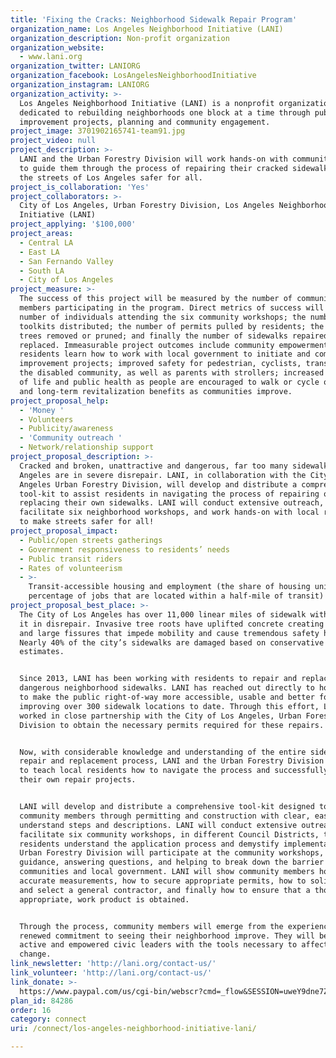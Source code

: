 ```yaml
---
title: 'Fixing the Cracks: Neighborhood Sidewalk Repair Program'
organization_name: Los Angeles Neighborhood Initiative (LANI)
organization_description: Non-profit organization
organization_website:
  - www.lani.org
organization_twitter: LANIORG
organization_facebook: LosAngelesNeighborhoodInitiative
organization_instagram: LANIORG
organization_activity: >-
  Los Angeles Neighborhood Initiative (LANI) is a nonprofit organization
  dedicated to rebuilding neighborhoods one block at a time through public
  improvement projects, planning and community engagement.
project_image: 3701902165741-team91.jpg
project_video: null
project_description: >-
  LANI and the Urban Forestry Division will work hands-on with community members
  to guide them through the process of repairing their cracked sidewalks, making
  the streets of Los Angeles safer for all.
project_is_collaboration: 'Yes'
project_collaborators: >-
  City of Los Angeles, Urban Forestry Division, Los Angeles Neighborhood
  Initiative (LANI)
project_applying: '$100,000'
project_areas:
  - Central LA
  - East LA
  - San Fernando Valley
  - South LA
  - City of Los Angeles
project_measure: >-
  The success of this project will be measured by the number of community
  members participating in the program. Direct metrics of success will be the
  number of individuals attending the six community workshops; the number of
  toolkits distributed; the number of permits pulled by residents; the number of
  trees removed or pruned; and finally the number of sidewalks repaired or
  replaced. Immeasurable project outcomes include community empowerment as
  residents learn how to work with local government to initiate and complete
  improvement projects; improved safety for pedestrian, cyclists, transit users,
  the disabled community, as well as parents with strollers; increased quality
  of life and public health as people are encouraged to walk or cycle outdoors;
  and long-term revitalization benefits as communities improve.
project_proposal_help:
  - 'Money '
  - Volunteers
  - Publicity/awareness
  - 'Community outreach '
  - Network/relationship support
project_proposal_description: >-
  Cracked and broken, unattractive and dangerous, far too many sidewalks in Los
  Angeles are in severe disrepair. LANI, in collaboration with the City of Los
  Angeles Urban Forestry Division, will develop and distribute a comprehensive
  tool-kit to assist residents in navigating the process of repairing or
  replacing their own sidewalks. LANI will conduct extensive outreach,
  facilitate six neighborhood workshops, and work hands-on with local residents
  to make streets safer for all!
project_proposal_impact:
  - Public/open streets gatherings
  - Government responsiveness to residents’ needs
  - Public transit riders
  - Rates of volunteerism
  - >-
    Transit-accessible housing and employment (the share of housing units and
    percentage of jobs that are located within a half-mile of transit)
project_proposal_best_place: >-
  The City of Los Angeles has over 11,000 linear miles of sidewalk with much of
  it in disrepair. Invasive tree roots have uplifted concrete creating cracks
  and large fissures that impede mobility and cause tremendous safety hazards.
  Nearly 40% of the city’s sidewalks are damaged based on conservative city-wide
  estimates. 


  Since 2013, LANI has been working with residents to repair and replace
  dangerous neighborhood sidewalks. LANI has reached out directly to homeowners
  to make the public right-of-way more accessible, usable and better for all,
  improving over 300 sidewalk locations to date. Through this effort, LANI has
  worked in close partnership with the City of Los Angeles, Urban Forestry
  Division to obtain the necessary permits required for these repairs. 


  Now, with considerable knowledge and understanding of the entire sidewalk
  repair and replacement process, LANI and the Urban Forestry Division are ready
  to teach local residents how to navigate the process and successfully complete
  their own repair projects.  


  LANI will develop and distribute a comprehensive tool-kit designed to walk
  community members through permitting and construction with clear, easy to
  understand steps and descriptions. LANI will conduct extensive outreach and
  facilitate six community workshops, in different Council Districts, to help
  residents understand the application process and demystify implementation. The
  Urban Forestry Division will participate at the community workshops, providing
  guidance, answering questions, and helping to break down the barrier between
  communities and local government. LANI will show community members how to take
  accurate measurements, how to secure appropriate permits, how to solicit bids
  and select a general contractor, and finally how to ensure that a thorough,
  appropriate, work product is obtained. 


  Through the process, community members will emerge from the experience with a
  renewed commitment to seeing their neighborhood improve. They will become
  active and empowered civic leaders with the tools necessary to affect local
  change.
link_newsletter: 'http://lani.org/contact-us/'
link_volunteer: 'http://lani.org/contact-us/'
link_donate: >-
  https://www.paypal.com/us/cgi-bin/webscr?cmd=_flow&SESSION=uweY9dne7ZNJCrjJAOLlyQhV9nmMigHC97MAuukmm11NQ87PK7gxZg7WKVa&dispatch=5885d80a13c0db1f8e263663d3faee8d4fe1dd75ca3bd4f11d72275b28239088
plan_id: 84286
order: 16
category: connect
uri: /connect/los-angeles-neighborhood-initiative-lani/

---
```

